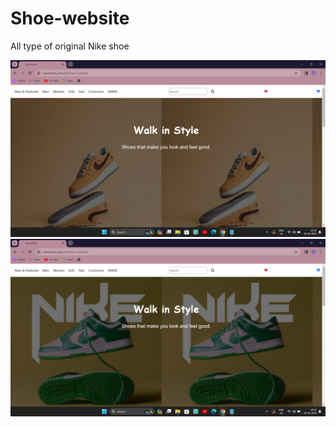 # Shoe-website
All type of original Nike shoe  

<img src='/images/Screenshot 2024-02-16 122214.png' />
<img src='/images/Screenshot 2024-02-16 122241.png' />

